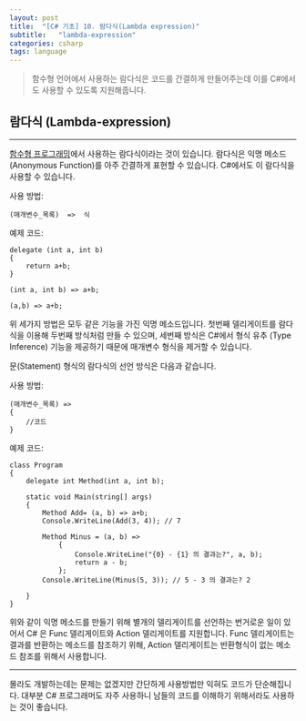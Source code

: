 ```yaml
---
layout: post
title:  "[C# 기초] 10. 람다식(Lambda expression)"
subtitle:   "lambda-expression"
categories: csharp
tags: language
---
```


> 함수형 언어에서 사용하는 람다식은 코드를 간결하게 만들어주는데 이를 C#에서도 사용할 수 있도록 지원해줍니다.

## 람다식 (Lambda-expression)
---

[함수형 프로그래밍](https://ko.wikipedia.org/wiki/%ED%95%A8%EC%88%98%ED%98%95_%ED%94%84%EB%A1%9C%EA%B7%B8%EB%9E%98%EB%B0%8D)에서 사용하는 람다식이라는 것이 있습니다. 람다식은 익명 메소드(Anonymous Function)를 아주 간결하게 표현할 수 있습니다. C#에서도 이 람다식을 사용할 수 있습니다.

사용 방법:
```
(매개변수_목록)  =>  식
```

예제 코드:
```
delegate (int a, int b)
{
	return a+b;
}
```
```
(int a, int b) => a+b;
```
```
(a,b) => a+b;
```

위 세가지 방법은 모두 같은 기능을 가진 익명 메소드입니다. 첫번째 델리게이트를 람다식을 이용해 두번째 방식처럼 만들 수 있으며, 세번째 방식은 C#에서 형식 유추 (Type Inference) 기능을 제공하기 때문에 매개변수 형식을 제거할 수 있습니다.


문(Statement) 형식의 람다식의 선언 방식은 다음과 같습니다.

사용 방법:
```
(매개변수_목록) =>
{
	//코드
}
```

예제 코드:
```
class Program
{
    delegate int Method(int a, int b);

    static void Main(string[] args)
    {
        Method Add= (a, b) => a+b;
        Console.WriteLine(Add(3, 4)); // 7

        Method Minus = (a, b) =>
            {
                Console.WriteLine("{0} - {1} 의 결과는?", a, b);
                return a - b;
            };
        Console.WriteLine(Minus(5, 3)); // 5 - 3 의 결과는? 2
        
    }
}
```
위와 같이 익명 메소드를 만들기 위해 별개의 델리게이트를 선언하는 번거로운 일이 있어서 C# 은 Func 델리게이트와 Action 델리게이트를 지원합니다.
Func 델리게이트는 결과를 반환하는 메소드를 참조하기 위해, Action 델리게이트는 반환형식이 없는 메소드 참조를 위해서 사용합니다.

---
몰라도 개발하는데는 문제는 없겠지만 간단하게 사용방법만 익혀도 코드가 단순해집니다. 대부분 C# 프로그래머도 자주 사용하니 남들의 코드를 이해하기 위해서라도 사용하는 것이 좋습니다.